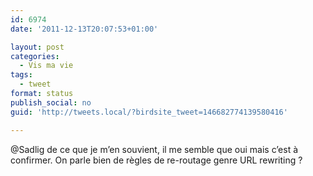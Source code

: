 ```yaml
---
id: 6974
date: '2011-12-13T20:07:53+01:00'

layout: post
categories:
  - Vis ma vie
tags:
  - tweet
format: status
publish_social: no
guid: 'http://tweets.local/?birdsite_tweet=146682774139580416'

---
```


@Sadlig de ce que je m’en souvient, il me semble que oui mais c’est à confirmer. On parle bien de règles de re-routage genre URL rewriting ?